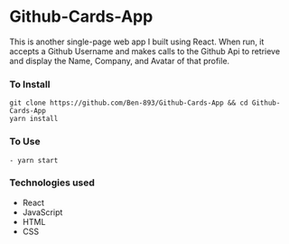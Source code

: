 # Github-Cards-App
This is another single-page web app I built using React. When run, it accepts a Github Username and makes calls to the Github Api to retrieve and display the Name, Company, and Avatar of that profile.

### To Install
```
git clone https://github.com/Ben-893/Github-Cards-App && cd Github-Cards-App
yarn install
```

### To Use
```
- yarn start
```

### Technologies used
- React
- JavaScript 
- HTML
- CSS
